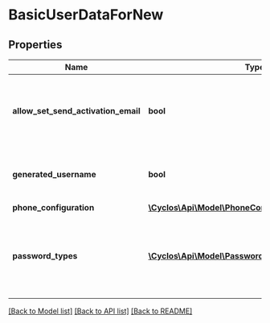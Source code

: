 # BasicUserDataForNew

## Properties
Name | Type | Description | Notes
------------ | ------------- | ------------- | -------------
**allow_set_send_activation_email** | **bool** | Whether the current user is allowed to skip the activateion e-mail | [optional] 
**generated_username** | **bool** | Indicates whether the login name is generated | [optional] 
**phone_configuration** | [**\Cyclos\Api\Model\PhoneConfigurationForUserProfile**](PhoneConfigurationForUserProfile.md) |  | [optional] 
**password_types** | [**\Cyclos\Api\Model\PasswordTypeRegistration[]**](PasswordTypeRegistration.md) | The password types that should be registered together with the user | [optional] 

[[Back to Model list]](../../README.md#documentation-for-models) [[Back to API list]](../../README.md#documentation-for-api-endpoints) [[Back to README]](../../README.md)

